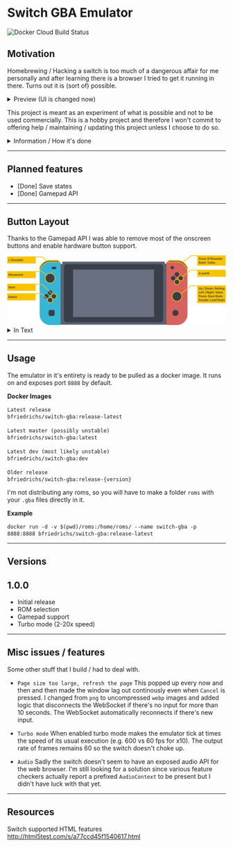 # Switch GBA Emulator
![Docker Cloud Build Status](https://img.shields.io/docker/cloud/build/bfriedrichs/switch-gba.svg)

## Motivation
Homebrewing / Hacking a switch is too much of a dangerous affair for me personally and after learning there is a browser I tried to get it running in there. Turns out it is (sort of) possible.

<details>
  <summary>Preview (UI is changed now)</summary>
  <img width="500" src="showcase/video_smaller.gif" />
  <p float="left">
  <img width="250" src="showcase/game.jpg" />
  <img width="250" src="showcase/list.jpg" />
  </p>
</details>

This project is meant as an experiment of what is possible and not to be used commercially.
This is a hobby project and therefore I won't commit to offering help / maintaining / updating this project unless I choose to do so.

<details>
  <summary>Information / How it's done</summary>
  This project makes use of the Switch browser that comes up when trying to verify / sign in with certain DNS providers. I won't explain how to do this here but if are capable of setting this up you certainly will also be able to find that information yourself.

  The way the Switch handles `B` is a bit different if there is an iFrame present on the page. In this case `B` will actually navigate the iFrame back first **before** navigating back the actual page (or reloading it). This is crucial for my workaround. With the use of `postMessage` I always immediately return to a "navigated" state of the iFrame.

    This is a modified and heavily towards switch tailored version of [crowdsourced-gba](https://github.com/vinnyoodles/crowdsourced-gba) by vinnynoodles.
</details>

---
## Planned features
* [Done] Save states
* [Done] Gamepad API

---
## Button Layout
Thanks to the Gamepad API I was able to remove most of the onscreen buttons and enable hardware button support.

<img width="600" src="showcase/controls.png" />

<details>
  <summary>In Text</summary>
  <ul>
    <li>A / B as usual</li>
    <li>Left stick for movement</li>
    <li>DPad right for start</li>
    <li>DPad down for select</li>
    <li>Front shoulder buttons for L / R</li>
    <li>Back right shoulder button for turbo mode while pressed</li>
    <li>Right stick up / down for selecting values</li>
    <li>Right stick left / right for selecting values</li>
    <li>Right stick press for save</li>
    <li>Right stick double press for load</li>
</details>

------
## Usage

The emulator in it's entirety is ready to be pulled as a docker image. It runs on and exposes port `8888` by default.

**Docker Images**
````
Latest release
bfriedrichs/switch-gba:release-latest

Latest master (possibly unstable)
bfriedrichs/switch-gba:latest

Latest dev (most likely unstable)
bfriedrichs/switch-gba:dev

Older release
bfriedrichs/switch-gba:release-{version}
````

I'm not distributing any roms, so you will have to make a folder `roms` with your `.gba` files directly in it.

**Example**
````
docker run -d -v $(pwd)/roms:/home/roms/ --name switch-gba -p 8888:8888 bfriedrichs/switch-gba:release-latest
````

---
## Versions

## 1.0.0
* Initial release
* ROM selection
* Gamepad support
* Turbo mode (2-20x speed)

---
## Misc issues / features
Some other stuff that I build / had to deal with.

* `Page size too large, refresh the page`
This popped up every now and then and then made the window lag out continously even when `Cancel` is pressed. I changed from `png` to uncompressed `webp` images and added logic that disconnects the WebSocket if there's no input for more than 10 seconds. The WebSocket automatically reconnects if there's new input.

* `Turbo mode`
When enabled turbo mode makes the emulator tick at times the speed of its usual execution (e.g. 600 vs 60 fps for x10). The output rate of frames remains 60 so the switch doesn't choke up.

* `Audio` Sadly the switch doesn't seem to have an exposed audio API for the web browser. I'm still looking for a solution since various feature checkers actually report a prefixed `AudioContext` to be present but I didn't have luck with that yet.

---
## Resources

Switch supported HTML features http://html5test.com/s/a77ccd45f1540617.html
